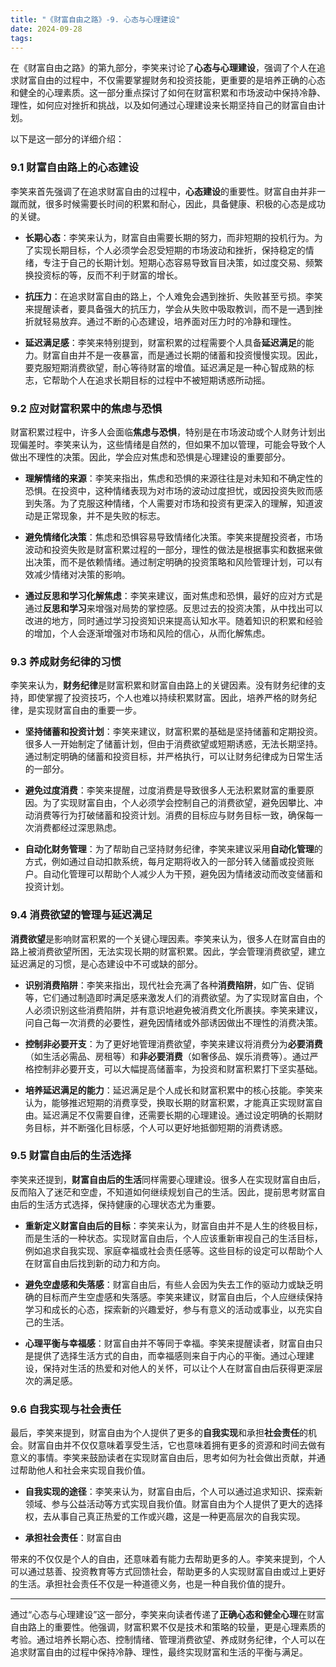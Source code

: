 ```yaml
---
title: "《财富自由之路》-9. 心态与心理建设"
date: 2024-09-28
tags:
---
```


在《财富自由之路》的第九部分，李笑来讨论了**心态与心理建设**，强调了个人在追求财富自由的过程中，不仅需要掌握财务和投资技能，更重要的是培养正确的心态和健全的心理素质。这一部分重点探讨了如何在财富积累和市场波动中保持冷静、理性，如何应对挫折和挑战，以及如何通过心理建设来长期坚持自己的财富自由计划。

以下是这一部分的详细介绍：

### 9.1 **财富自由路上的心态建设**

李笑来首先强调了在追求财富自由的过程中，**心态建设**的重要性。财富自由并非一蹴而就，很多时候需要长时间的积累和耐心，因此，具备健康、积极的心态是成功的关键。

- **长期心态**：李笑来认为，财富自由需要长期的努力，而非短期的投机行为。为了实现长期目标，个人必须学会忍受短期的市场波动和挫折，保持稳定的情绪，专注于自己的长期计划。短期心态容易导致盲目决策，如过度交易、频繁换投资标的等，反而不利于财富的增长。

- **抗压力**：在追求财富自由的路上，个人难免会遇到挫折、失败甚至亏损。李笑来提醒读者，要具备强大的抗压力，学会从失败中吸取教训，而不是一遇到挫折就轻易放弃。通过不断的心态建设，培养面对压力时的冷静和理性。

- **延迟满足感**：李笑来特别提到，财富积累的过程需要个人具备**延迟满足**的能力。财富自由并不是一夜暴富，而是通过长期的储蓄和投资慢慢实现。因此，要克服短期消费欲望，耐心等待财富的增值。延迟满足是一种心智成熟的标志，它帮助个人在追求长期目标的过程中不被短期诱惑所动摇。

### 9.2 **应对财富积累中的焦虑与恐惧**

财富积累过程中，许多人会面临**焦虑与恐惧**，特别是在市场波动或个人财务计划出现偏差时。李笑来认为，这些情绪是自然的，但如果不加以管理，可能会导致个人做出不理性的决策。因此，学会应对焦虑和恐惧是心理建设的重要部分。

- **理解情绪的来源**：李笑来指出，焦虑和恐惧的来源往往是对未知和不确定性的恐惧。在投资中，这种情绪表现为对市场的波动过度担忧，或因投资失败而感到失落。为了克服这种情绪，个人需要对市场和投资有更深入的理解，知道波动是正常现象，并不是失败的标志。

- **避免情绪化决策**：焦虑和恐惧容易导致情绪化决策。李笑来提醒投资者，市场波动和投资失败是财富积累过程的一部分，理性的做法是根据事实和数据来做出决策，而不是依赖情绪。通过制定明确的投资策略和风险管理计划，可以有效减少情绪对决策的影响。

- **通过反思和学习化解焦虑**：李笑来建议，面对焦虑和恐惧，最好的应对方式是通过**反思和学习**来增强对局势的掌控感。反思过去的投资决策，从中找出可以改进的地方，同时通过学习投资知识来提高认知水平。随着知识的积累和经验的增加，个人会逐渐增强对市场和风险的信心，从而化解焦虑。

### 9.3 **养成财务纪律的习惯**

李笑来认为，**财务纪律**是财富积累和财富自由路上的关键因素。没有财务纪律的支持，即使掌握了投资技巧，个人也难以持续积累财富。因此，培养严格的财务纪律，是实现财富自由的重要一步。

- **坚持储蓄和投资计划**：李笑来建议，财富积累的基础是坚持储蓄和定期投资。很多人一开始制定了储蓄计划，但由于消费欲望或短期诱惑，无法长期坚持。通过制定明确的储蓄和投资目标，并严格执行，可以让财务纪律成为日常生活的一部分。

- **避免过度消费**：李笑来提醒，过度消费是导致很多人无法积累财富的重要原因。为了实现财富自由，个人必须学会控制自己的消费欲望，避免因攀比、冲动消费等行为打破储蓄和投资计划。消费的目标应与财务目标一致，确保每一次消费都经过深思熟虑。

- **自动化财务管理**：为了帮助自己坚持财务纪律，李笑来建议采用**自动化管理**的方式，例如通过自动扣款系统，每月定期将收入的一部分转入储蓄或投资账户。自动化管理可以帮助个人减少人为干预，避免因为情绪波动而改变储蓄和投资计划。

### 9.4 **消费欲望的管理与延迟满足**

**消费欲望**是影响财富积累的一个关键心理因素。李笑来认为，很多人在财富自由的路上被消费欲望所困，无法实现长期的财富积累。因此，学会管理消费欲望，建立延迟满足的习惯，是心态建设中不可或缺的部分。

- **识别消费陷阱**：李笑来指出，现代社会充满了各种**消费陷阱**，如广告、促销等，它们通过制造即时满足感来激发人们的消费欲望。为了实现财富自由，个人必须识别这些消费陷阱，并有意识地避免被消费文化所裹挟。李笑来建议，问自己每一次消费的必要性，避免因情绪或外部诱因做出不理性的消费决策。

- **控制非必要开支**：为了更好地管理消费欲望，李笑来建议将消费分为**必要消费**（如生活必需品、房租等）和**非必要消费**（如奢侈品、娱乐消费等）。通过严格控制非必要开支，可以大幅提高储蓄率，为投资和财富积累打下坚实基础。

- **培养延迟满足的能力**：延迟满足是个人成长和财富积累中的核心技能。李笑来认为，能够推迟短期的消费享受，换取长期的财富积累，才能真正实现财富自由。延迟满足不仅需要自律，还需要长期的心理建设。通过设定明确的长期财务目标，并不断强化目标感，个人可以更好地抵御短期的消费诱惑。

### 9.5 **财富自由后的生活选择**

李笑来还提到，**财富自由后的生活**同样需要心理建设。很多人在实现财富自由后，反而陷入了迷茫和空虚，不知道如何继续规划自己的生活。因此，提前思考财富自由后的生活方式选择，保持健康的心理状态尤为重要。

- **重新定义财富自由后的目标**：李笑来认为，财富自由并不是人生的终极目标，而是生活的一种状态。实现财富自由后，个人应该重新审视自己的生活目标，例如追求自我实现、家庭幸福或社会责任感等。这些目标的设定可以帮助个人在财富自由后找到新的动力和方向。

- **避免空虚感和失落感**：财富自由后，有些人会因为失去工作的驱动力或缺乏明确的目标而产生空虚感和失落感。李笑来建议，财富自由后，个人应继续保持学习和成长的心态，探索新的兴趣爱好，参与有意义的活动或事业，以充实自己的生活。

- **心理平衡与幸福感**：财富自由并不等同于幸福。李笑来提醒读者，财富自由只是提供了选择生活方式的自由，而幸福感则来自于内心的平衡。通过心理建设，保持对生活的热爱和对他人的关怀，可以让个人在财富自由后获得更深层次的满足感。

### 9.6 **自我实现与社会责任**

最后，李笑来提到，财富自由为个人提供了更多的**自我实现**和承担**社会责任**的机会。财富自由并不仅仅意味着享受生活，它也意味着拥有更多的资源和时间去做有意义的事情。李笑来鼓励读者在实现财富自由后，思考如何为社会做出贡献，并通过帮助他人和社会来实现自我价值。

- **自我实现的途径**：李笑来认为，财富自由后，个人可以通过追求知识、探索新领域、参与公益活动等方式实现自我价值。财富自由为个人提供了更大的选择权，去从事自己真正热爱的工作或兴趣，这是一种更高层次的自我实现。

- **承担社会责任**：财富自由

带来的不仅仅是个人的自由，还意味着有能力去帮助更多的人。李笑来提到，个人可以通过慈善、投资教育等方式回馈社会，帮助更多的人实现财富自由或过上更好的生活。承担社会责任不仅是一种道德义务，也是一种自我价值的提升。

---

通过“心态与心理建设”这一部分，李笑来向读者传递了**正确心态和健全心理**在财富自由路上的重要性。他强调，财富积累不仅是技术和策略的较量，更是心理素质的考验。通过培养长期心态、控制情绪、管理消费欲望、养成财务纪律，个人可以在追求财富自由的过程中保持冷静、理性，最终实现财富和生活的平衡与满足。
